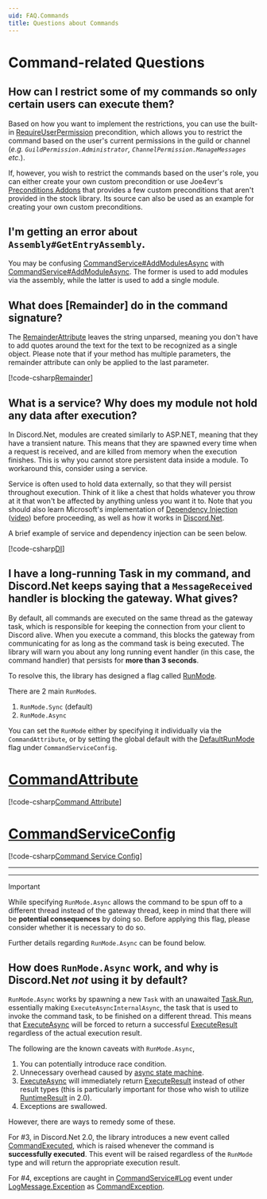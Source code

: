 ```yaml
---
uid: FAQ.Commands
title: Questions about Commands
---
```


# Command-related Questions

## How can I restrict some of my commands so only certain users can execute them?

Based on how you want to implement the restrictions, you can use the
built-in [RequireUserPermission] precondition, which allows you to
restrict the command based on the user's current permissions in the
guild or channel (*e.g. `GuildPermission.Administrator`,
`ChannelPermission.ManageMessages` etc.*).

If, however, you wish to restrict the commands based on the user's
role, you can either create your own custom precondition or use
Joe4evr's [Preconditions Addons] that provides a few custom
preconditions that aren't provided in the stock library.
Its source can also be used as an example for creating your own
custom preconditions.

[RequireUserPermission]: xref:Discord.Commands.RequireUserPermissionAttribute
[Preconditions Addons]: https://github.com/Joe4evr/Discord.Addons/tree/master/src/Discord.Addons.Preconditions

## I'm getting an error about `Assembly#GetEntryAssembly`.

You may be confusing [CommandService#AddModulesAsync] with
[CommandService#AddModuleAsync]. The former is used to add modules
via the assembly, while the latter is used to add a single module.

[CommandService#AddModulesAsync]: xref:Discord.Commands.CommandService.AddModulesAsync*
[CommandService#AddModuleAsync]: xref:Discord.Commands.CommandService.AddModuleAsync*

## What does [Remainder] do in the command signature?

The [RemainderAttribute] leaves the string unparsed, meaning you
don't have to add quotes around the text for the text to be
recognized as a single object. Please note that if your method has
multiple parameters, the remainder attribute can only be applied to
the last parameter.

[!code-csharp[Remainder](samples/Remainder.cs)]

[RemainderAttribute]: xref:Discord.Commands.RemainderAttribute

## What is a service? Why does my module not hold any data after execution?

In Discord.Net, modules are created similarly to ASP.NET, meaning
that they have a transient nature. This means that they are spawned
every time when a request is received, and are killed from memory
when the execution finishes. This is why you cannot store persistent
data inside a module. To workaround this, consider using a service.

Service is often used to hold data externally, so that they will
persist throughout execution. Think of it like a chest that holds
whatever you throw at it that won't be affected by anything unless
you want it to. Note that you should also learn Microsoft's
implementation of [Dependency Injection] \([video]) before proceeding, as well
as how it works in [Discord.Net](xref:Guides.Commands.Intro#usage-in-modules).

A brief example of service and dependency injection can be seen below.

[!code-csharp[DI](samples/DI.cs)]

[Dependency Injection]: https://docs.microsoft.com/en-us/aspnet/core/fundamentals/dependency-injection
[video]: https://www.youtube.com/watch?v=QtDTfn8YxXg

## I have a long-running Task in my command, and Discord.Net keeps saying that a `MessageReceived` handler is blocking the gateway. What gives?

By default, all commands are executed on the same thread as the
gateway task, which is responsible for keeping the connection from
your client to Discord alive. When you execute a command,
this blocks the gateway from communicating for as long as the command
task is being executed. The library will warn you about any long
running event handler (in this case, the command handler) that
persists for **more than 3 seconds**.

To resolve this, the library has designed a flag called [RunMode].

There are 2 main `RunMode`s.

1. `RunMode.Sync` (default)
2. `RunMode.Async`

You can set the `RunMode` either by specifying it individually via
the `CommandAttribute`, or by setting the global default with
the [DefaultRunMode] flag under `CommandServiceConfig`.

# [CommandAttribute](#tab/cmdattrib)

[!code-csharp[Command Attribute](samples/runmode-cmdattrib.cs)]

# [CommandServiceConfig](#tab/cmdconfig)

[!code-csharp[Command Service Config](samples/runmode-cmdconfig.cs)]

***

***

> [!IMPORTANT]
> While specifying `RunMode.Async` allows the command to be spun off
> to a different thread instead of the gateway thread,
> keep in mind that there will be **potential consequences**
> by doing so. Before applying this flag, please
> consider whether it is necessary to do so.
>
> Further details regarding `RunMode.Async` can be found below.

[RunMode]: xref:Discord.Commands.RunMode
[CommandAttribute]: xref:Discord.Commands.CommandAttribute
[DefaultRunMode]: xref:Discord.Commands.CommandServiceConfig.DefaultRunMode

## How does `RunMode.Async` work, and why is Discord.Net *not* using it by default?

`RunMode.Async` works by spawning a new `Task` with an unawaited
[Task.Run], essentially making `ExecuteAsyncInternalAsync`, the task
that is used to invoke the command task, to be finished on a
different thread. This means that [ExecuteAsync] will be forced to
return a successful [ExecuteResult] regardless of the actual
execution result.

The following are the known caveats with `RunMode.Async`,

1. You can potentially introduce race condition.
2. Unnecessary overhead caused by [async state machine].
3. [ExecuteAsync] will immediately return [ExecuteResult] instead of
 other result types (this is particularly important for those who wish
 to utilize [RuntimeResult] in 2.0).
4. Exceptions are swallowed.

However, there are ways to remedy some of these.

For #3, in Discord.Net 2.0, the library introduces a new event called
[CommandExecuted], which is raised whenever the command is
**successfully executed**. This event will be raised regardless of
the `RunMode` type and will return the appropriate execution result.

For #4, exceptions are caught in [CommandService#Log] event under
[LogMessage.Exception] as [CommandException].

[Task.Run]: https://docs.microsoft.com/en-us/dotnet/api/system.threading.tasks.task.run
[async state machine]: https://www.red-gate.com/simple-talk/dotnet/net-tools/c-async-what-is-it-and-how-does-it-work/
[ExecuteAsync]: xref:Discord.Commands.CommandService.ExecuteAsync*
[ExecuteResult]: xref:Discord.Commands.ExecuteResult
[RuntimeResult]: xref:Discord.Commands.RuntimeResult
[CommandExecuted]: xref:Discord.Commands.CommandService.CommandExecuted
[CommandService#Log]: xref:Discord.Commands.CommandService.Log
[LogMessage.Exception]: xref:Discord.LogMessage.Exception*
[CommandException]: xref:Discord.Commands.CommandException